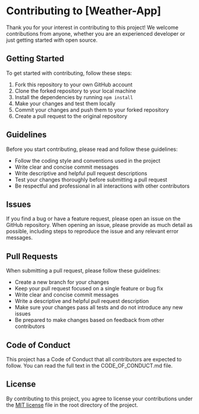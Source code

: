 # Contributing to [Weather-App]

Thank you for your interest in contributing to this project! We welcome contributions from anyone, whether you are an experienced developer or just getting started with open source.

## Getting Started

To get started with contributing, follow these steps:

1. Fork this repository to your own GitHub account
2. Clone the forked repository to your local machine
3. Install the dependencies by running `npm install`
4. Make your changes and test them locally
5. Commit your changes and push them to your forked repository
6. Create a pull request to the original repository

## Guidelines

Before you start contributing, please read and follow these guidelines:

- Follow the coding style and conventions used in the project
- Write clear and concise commit messages
- Write descriptive and helpful pull request descriptions
- Test your changes thoroughly before submitting a pull request
- Be respectful and professional in all interactions with other contributors

## Issues

If you find a bug or have a feature request, please open an issue on the GitHub repository. When opening an issue, please provide as much detail as possible, including steps to reproduce the issue and any relevant error messages.

## Pull Requests

When submitting a pull request, please follow these guidelines:

- Create a new branch for your changes
- Keep your pull request focused on a single feature or bug fix
- Write clear and concise commit messages
- Write a descriptive and helpful pull request description
- Make sure your changes pass all tests and do not introduce any new issues
- Be prepared to make changes based on feedback from other contributors

## Code of Conduct

This project has a Code of Conduct that all contributors are expected to follow. You can read the full text in the CODE_OF_CONDUCT.md file.

## License

By contributing to this project, you agree to license your contributions under the [MIT license](LICENSE) file in the root directory of the project.